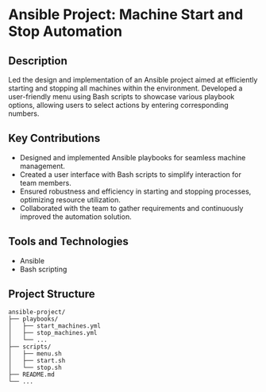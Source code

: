 # Ansible Project: Machine Start and Stop Automation

## Description
Led the design and implementation of an Ansible project aimed at efficiently starting and stopping all machines within the environment. Developed a user-friendly menu using Bash scripts to showcase various playbook options, allowing users to select actions by entering corresponding numbers.

## Key Contributions
- Designed and implemented Ansible playbooks for seamless machine management.
- Created a user interface with Bash scripts to simplify interaction for team members.
- Ensured robustness and efficiency in starting and stopping processes, optimizing resource utilization.
- Collaborated with the team to gather requirements and continuously improved the automation solution.

## Tools and Technologies
- Ansible
- Bash scripting

## Project Structure
```plaintext
ansible-project/
├── playbooks/
│   ├── start_machines.yml
│   ├── stop_machines.yml
│   └── ...
├── scripts/
│   ├── menu.sh
│   ├── start.sh
│   └── stop.sh
├── README.md
└── ...

